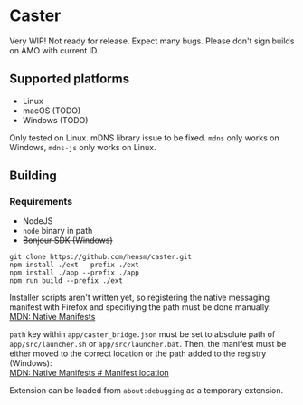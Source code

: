 # Caster

Very WIP! Not ready for release. Expect many bugs. Please don't sign builds on AMO with current ID.

## Supported platforms

* Linux
* macOS (TODO)
* Windows (TODO)

Only tested on Linux. mDNS library issue to be fixed. `mdns` only works on Windows, `mdns-js` only works on Linux.


## Building

### Requirements

* NodeJS
* `node` binary in path
* ~~Bonjour SDK (Windows)~~

````
git clone https://github.com/hensm/caster.git
npm install ./ext --prefix ./ext
npm install ./app --prefix ./app
npm run build --prefix ./ext
````

Installer scripts aren't written yet, so registering the native messaging manifest with Firefox and specifiying the path must be done manually:  
[MDN: Native Manifests](https://developer.mozilla.org/en-US/Add-ons/WebExtensions/Native_manifests)

`path` key within `app/caster_bridge.json` must be set to absolute path of `app/src/launcher.sh` or `app/src/launcher.bat`. Then, the manifest must be either moved to the correct location or the path added to the registry (Windows):  
[MDN: Native Manifests # Manifest location](https://developer.mozilla.org/en-US/Add-ons/WebExtensions/Native_manifests#Manifest_location)

Extension can be loaded from `about:debugging` as a temporary extension.

